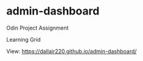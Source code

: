 # admin-dashboard
Odin Project Assignment

Learning Grid

View: https://dallair220.github.io/admin-dashboard/
